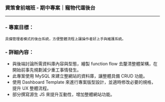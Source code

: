 ### 資策會前端班 - 期中專案｜寵物代遛後台

---

### - 專案目標：

    具備管理者模式的後台系統，方便整體流程上讓操作者好上手與維護系統。

### - 詳細內容：

- 與後端討論所需資料庫內容與型態，繪製 function flow 去釐清整體架構，在開始前事先規劃減少重工事情發生。
- 此專案使用 MySQL 來建立整網站的資料庫，讓整體具備 CRUD 功能。
- 使用 Dashboard Template 來進行專案版型設計，並適時修改必要的規格，提升 UX 整體流程。
- 部分撰寫源生 JS 來提升互動性，增加整體網站功能。
